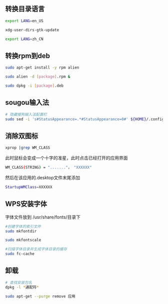 <!--
 * @Description: 
 * @Version: 1.0
 * @Author: DaLao
 * @Email: dalao_li@163.com
 * @Date: 2021-07-15 11:40:19
 * @LastEditors: DaLao
 * @LastEditTime: 2021-10-19 22:29:14
-->

## 转换目录语言

```sh
export LANG=en_US

xdg-user-dirs-gtk-update

export LANG=zh_CN
```


## 转换rpm到deb

```sh
sudo apt-get install -y rpm alien

sudo alien -d [package].rpm &

sudo dpkg -i [package].deb
```


## sougou输入法

```sh
# 隐藏搜狗输入法配置栏
sudo sed -i 's#StatusAppearance=.*#StatusAppearance=0#' ${HOME}/.config/sogoupinyin/conf/env.ini
```


## 消除双图标

```sh
xprop |grep WM_CLASS
```

此时鼠标会变成一个十字的准星，此时点击已经打开的应用界面
```sh
WM_CLASS(STRING) = "......."， "XXXXXX"
```
然后在该应用的.desktop文件末尾添加

```sh
StartupWMClass=XXXXXX
```

## WPS安装字体

字体文件放到 /usr/share/fonts/目录下
 
```sh
#创建字体的索引文件
sudo mkfontdir

sudo mkfontscale

#扫描字体目录并生成字体目录的缓存
sudo fc-cache
```

## 卸载

```sh
# 查找安装包名
dpkg -l *通配符*

sudo apt-get --purge remove 应用
```



